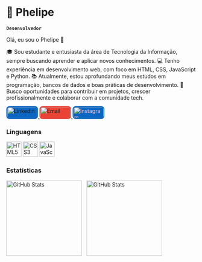 # 🤖 Phelipe

**`Desenvolvedor`**


Olá, eu sou o Phelipe 👋

🎓 Sou estudante e entusiasta da área de Tecnologia da Informação, sempre buscando aprender e aplicar novos conhecimentos.
💻 Tenho experiência em desenvolvimento web, com foco em HTML, CSS, JavaScript e Python.
📚 Atualmente, estou aprofundando meus estudos em programação, bancos de dados e boas práticas de desenvolvimento.
🚀 Busco oportunidades para contribuir em projetos, crescer profissionalmente e colaborar com a comunidade tech.


<p align="start">
  <a href="https://www.linkedin.com/in/phe-franco" target="_blank">
    <img 
      alt="Linkedin"
      title="Meu Linkedin"
      src="https://cdn.jsdelivr.net/gh/devicons/devicon/icons/linkedin/linkedin-original.svg"
      width="80"
      height="30"
      style="background-color:#0A66C2; border-radius:8px; padding:2px;"
    />
  </a>

  <a href="mailto:Phelipefranco153@gmail.com" target="_blank">
    <img 
      alt="Email"
      title="Enviar Email"
      src="https://cdn.jsdelivr.net/gh/simple-icons/simple-icons/icons/gmail.svg"
      width="80"
      height="30"
      style="background-color:#EA4335; border-radius:8px; padding:2px;"
    />
  </a>

   <a href="https://www.instagram.com/seu_usuario" target="_blank">
    <img 
      alt="Instagram"
      title="Meu Instagram"
      src="https://cdn.jsdelivr.net/npm/simple-icons@v9/icons/instagram.svg"
      width="80"
      height="30"
      style="background-color:#0A66C2; border-radius:8px; padding:2px;color:pink;"
    />
  </a>
</p>

### Linguagens 

<p align="start">
  <img 
    alt="HTML5"
    title="HTML5"
    src="https://cdn.jsdelivr.net/gh/devicons/devicon/icons/html5/html5-original.svg"
    width="40"
    height="40"
  />
  <img 
    alt="CSS3"
    title="CSS3"
    src="https://cdn.jsdelivr.net/gh/devicons/devicon/icons/css3/css3-original.svg"
    width="40"
    height="40"
  />
  <img 
    alt="JavaScript"
    title="JavaScript"
    src="https://cdn.jsdelivr.net/gh/devicons/devicon/icons/javascript/javascript-original.svg"
    width="40"
    height="40"
  />
</p>

### Estatísticas 

<p>
<img 
    align="left" 
    alt="GitHub Stats" 
    height="200" 
    style="padding-right: 10px"
     src="https://github-readme-stats.vercel.app/api?username=PheFranco&show_icons=true&theme=dracula&locate=pt-br"
/>

<img 
    align="left"
    alt="GitHub Stats"
    height="200"
    src="https://github-readme-stats.vercel.app/api/top-langs/?username=Phefranco&theme=tokyonight&layout=compact&custom_title=Tecnologias&langs_count=9" 
/>


</p>
